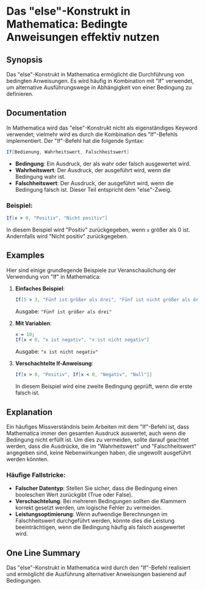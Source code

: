 <!--
Meta Description: # Das "else"-Konstrukt in Mathematica: Bedingte Anweisungen effektiv nutzen ## Synopsis Das "else"-Konstrukt in Mathematica ermöglicht die Durchführun...
Meta Keywords: die, ist, mathematica, wird, bedingung
-->

# Das "else"-Konstrukt in Mathematica: Bedingte Anweisungen effektiv nutzen

## Synopsis
Das "else"-Konstrukt in Mathematica ermöglicht die Durchführung von bedingten Anweisungen. Es wird häufig in Kombination mit "If" verwendet, um alternative Ausführungswege in Abhängigkeit von einer Bedingung zu definieren.

## Documentation
In Mathematica wird das "else"-Konstrukt nicht als eigenständiges Keyword verwendet; vielmehr wird es durch die Kombination des "If"-Befehls implementiert. Der "If"-Befehl hat die folgende Syntax:

```mathematica
If[Bedienung, Wahrheitswert, Falschheitswert]
```

- **Bedingung**: Ein Ausdruck, der als wahr oder falsch ausgewertet wird.
- **Wahrheitswert**: Der Ausdruck, der ausgeführt wird, wenn die Bedingung wahr ist.
- **Falschheitswert**: Der Ausdruck, der ausgeführt wird, wenn die Bedingung falsch ist. Dieser Teil entspricht dem "else"-Zweig.

### Beispiel:
```mathematica
If[x > 0, "Positiv", "Nicht positiv"]
```
In diesem Beispiel wird "Positiv" zurückgegeben, wenn `x` größer als 0 ist. Andernfalls wird "Nicht positiv" zurückgegeben.

## Examples
Hier sind einige grundlegende Beispiele zur Veranschaulichung der Verwendung von "If" in Mathematica:

1. **Einfaches Beispiel**:
   ```mathematica
   If[5 > 3, "Fünf ist größer als drei", "Fünf ist nicht größer als drei"]
   ```
   Ausgabe: `"Fünf ist größer als drei"`

2. **Mit Variablen**:
   ```mathematica
   x = 10;
   If[x < 0, "x ist negativ", "x ist nicht negativ"]
   ```
   Ausgabe: `"x ist nicht negativ"`

3. **Verschachtelte If-Anweisung**:
   ```mathematica
   If[x > 0, "Positiv", If[x < 0, "Negativ", "Null"]]
   ```
   In diesem Beispiel wird eine zweite Bedingung geprüft, wenn die erste falsch ist.

## Explanation
Ein häufiges Missverständnis beim Arbeiten mit dem "If"-Befehl ist, dass Mathematica immer den gesamten Ausdruck auswertet, auch wenn die Bedingung nicht erfüllt ist. Um dies zu vermeiden, sollte darauf geachtet werden, dass die Ausdrücke, die im "Wahrheitswert" und "Falschheitswert" angegeben sind, keine Nebenwirkungen haben, die ungewollt ausgeführt werden könnten.

### Häufige Fallstricke:
- **Falscher Datentyp**: Stellen Sie sicher, dass die Bedingung einen booleschen Wert zurückgibt (True oder False).
- **Verschachtelung**: Bei mehreren Bedingungen sollten die Klammern korrekt gesetzt werden, um logische Fehler zu vermeiden.
- **Leistungsoptimierung**: Wenn aufwendige Berechnungen im Falschheitswert durchgeführt werden, könnte dies die Leistung beeinträchtigen, wenn die Bedingung häufig als falsch ausgewertet wird.

## One Line Summary
Das "else"-Konstrukt in Mathematica wird durch den "If"-Befehl realisiert und ermöglicht die Ausführung alternativer Anweisungen basierend auf Bedingungen.